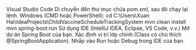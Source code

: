 Visual Studio Code
  Di chuyển đến thư mục chứa pom.xml, sau đó chạy lại lệnh.
  Windows (CMD hoặc PowerShell):
  cd C:\Users\Xuan Hai\IdeaProjects\ChildVaccineScheduleTrackingSystem
  mvn clean install
  mvn spring-boot:run
Sử dụng IDE (IntelliJ IDEA, Eclipse, VS Code, v.v.)
  Mở dự án Spring Boot của bạn.
  Xác định vị trí lớp chính (Class có chú thích @SpringBootApplication).
  Nhấp vào Run hoặc Debug trong IDE của bạn.
